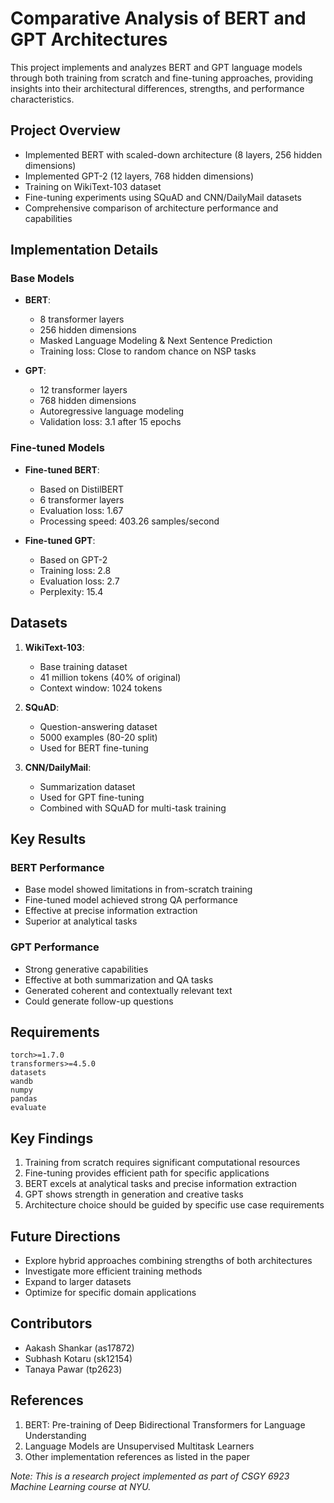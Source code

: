 # Comparative Analysis of BERT and GPT Architectures

This project implements and analyzes BERT and GPT language models through both training from scratch and fine-tuning approaches, providing insights into their architectural differences, strengths, and performance characteristics.

## Project Overview

- Implemented BERT with scaled-down architecture (8 layers, 256 hidden dimensions)
- Implemented GPT-2 (12 layers, 768 hidden dimensions) 
- Training on WikiText-103 dataset
- Fine-tuning experiments using SQuAD and CNN/DailyMail datasets
- Comprehensive comparison of architecture performance and capabilities

## Implementation Details

### Base Models
- **BERT**: 
  - 8 transformer layers
  - 256 hidden dimensions
  - Masked Language Modeling & Next Sentence Prediction
  - Training loss: Close to random chance on NSP tasks

- **GPT**: 
  - 12 transformer layers
  - 768 hidden dimensions
  - Autoregressive language modeling
  - Validation loss: 3.1 after 15 epochs

### Fine-tuned Models
- **Fine-tuned BERT**:
  - Based on DistilBERT
  - 6 transformer layers
  - Evaluation loss: 1.67
  - Processing speed: 403.26 samples/second

- **Fine-tuned GPT**:
  - Based on GPT-2
  - Training loss: 2.8
  - Evaluation loss: 2.7
  - Perplexity: 15.4

## Datasets

1. **WikiText-103**:
   - Base training dataset
   - 41 million tokens (40% of original)
   - Context window: 1024 tokens

2. **SQuAD**:
   - Question-answering dataset
   - 5000 examples (80-20 split)
   - Used for BERT fine-tuning

3. **CNN/DailyMail**:
   - Summarization dataset
   - Used for GPT fine-tuning
   - Combined with SQuAD for multi-task training

## Key Results

### BERT Performance
- Base model showed limitations in from-scratch training
- Fine-tuned model achieved strong QA performance
- Effective at precise information extraction
- Superior at analytical tasks

### GPT Performance
- Strong generative capabilities
- Effective at both summarization and QA tasks
- Generated coherent and contextually relevant text
- Could generate follow-up questions

## Requirements

```
torch>=1.7.0
transformers>=4.5.0
datasets
wandb
numpy
pandas
evaluate
```

## Key Findings

1. Training from scratch requires significant computational resources
2. Fine-tuning provides efficient path for specific applications
3. BERT excels at analytical tasks and precise information extraction
4. GPT shows strength in generation and creative tasks
5. Architecture choice should be guided by specific use case requirements

## Future Directions

- Explore hybrid approaches combining strengths of both architectures
- Investigate more efficient training methods
- Expand to larger datasets
- Optimize for specific domain applications

## Contributors
- Aakash Shankar (as17872)
- Subhash Kotaru (sk12154)
- Tanaya Pawar (tp2623)

## References
1. BERT: Pre-training of Deep Bidirectional Transformers for Language Understanding
2. Language Models are Unsupervised Multitask Learners
3. Other implementation references as listed in the paper


*Note: This is a research project implemented as part of CSGY 6923 Machine Learning course at NYU.*
